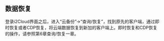 ## 数据恢复

登录i2Cloud界面之后，进入“云备份”-&gt;“查询/恢复”，找到原先的客户端，通过即时恢复或者CDP恢复，将云端数据恢复到新加的客户端上。即时恢复和CDP恢复的操作，请参照第6章查询/恢复一章。